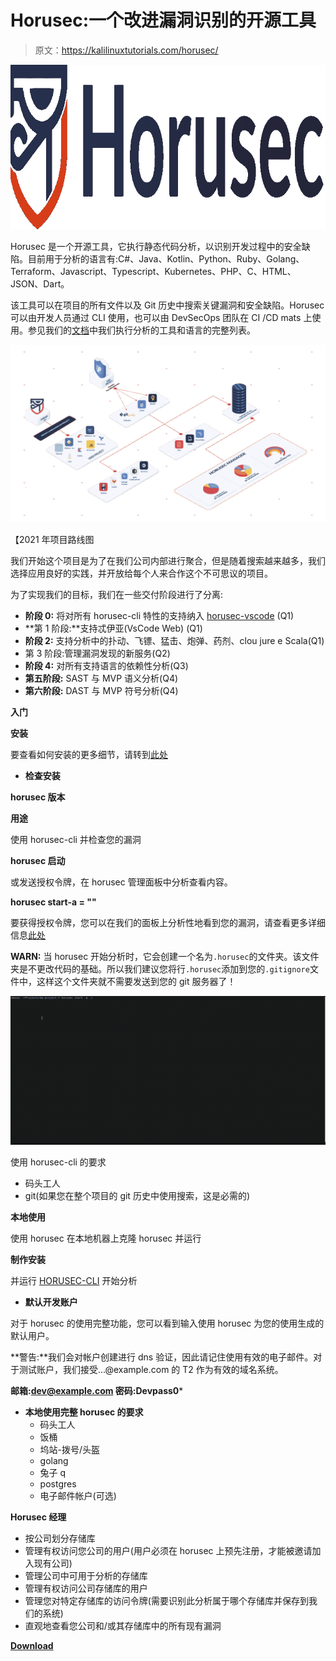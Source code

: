 # Horusec:一个改进漏洞识别的开源工具

> 原文：<https://kalilinuxtutorials.com/horusec/>

[![Horusec : An Open Source Tool That Improves Identification Of Vulnerabilities](img//59446e9cc7b617af824336cc341e85d5.png "Horusec : An Open Source Tool That Improves Identification Of Vulnerabilities")](https://1.bp.blogspot.com/-yF0HEMq2od0/YD6QPy-0ItI/AAAAAAAAIbU/QmYLvUJW_KkFQ-7gdvASp0JQxwUSUBC_ACLcBGAsYHQ/s728/horusec_logo%25281%2529.png)

Horusec 是一个开源工具，它执行静态代码分析，以识别开发过程中的安全缺陷。目前用于分析的语言有:C#、Java、Kotlin、Python、Ruby、Golang、Terraform、Javascript、Typescript、Kubernetes、PHP、C、HTML、JSON、Dart。

该工具可以在项目的所有文件以及 Git 历史中搜索关键漏洞和安全缺陷。Horusec 可以由开发人员通过 CLI 使用，也可以由 DevSecOps 团队在 CI /CD mats 上使用。参见我们的[文档](https://horusec.io/docs)中我们执行分析的工具和语言的完整列表。

![](img//1958e1bdd7d6be71dc754e8ded8dc448.png)

【2021 年项目路线图

我们开始这个项目是为了在我们公司内部进行聚合，但是随着搜索越来越多，我们选择应用良好的实践，并开放给每个人来合作这个不可思议的项目。

为了实现我们的目标，我们在一些交付阶段进行了分离:

*   **阶段 0:** 将对所有 horusec-cli 特性的支持纳入 [horusec-vscode](https://github.com/ZupIT/horusec-vscode-plugin) (Q1)
*   **第 1 阶段:**支持忒伊亚(VsCode Web) (Q1)
*   **阶段 2:** 支持分析中的扑动、飞镖、猛击、炮弹、药剂、clou jure e Scala(Q1)
*   第 3 阶段:管理漏洞发现的新服务(Q2)
*   **阶段 4:** 对所有支持语言的依赖性分析(Q3)
*   **第五阶段:** SAST 与 MVP 语义分析(Q4)
*   **第六阶段:** DAST 与 MVP 符号分析(Q4)

**入门**

**安装**

要查看如何安装的更多细节，请转到[此处](https://github.com/ZupIT/horusec/blob/master/horusec-cli#installing)

*   **检查安装**

**horusec 版本**

**用途**

使用 horusec-cli 并检查您的漏洞

**horusec 启动**

或发送授权令牌，在 horusec 管理面板中分析查看内容。

**horusec start-a = "<YOUR _ TOKEN _ AUTHORIZATION>"**

要获得授权令牌，您可以在我们的面板上分析性地看到您的漏洞，请查看更多详细信息[此处](https://github.com/ZupIT/horusec/blob/master/horusec-cli#authorization)

**WARN:** 当 horusec 开始分析时，它会创建一个名为`.horusec`的文件夹。该文件夹是不更改代码的基础。所以我们建议您将行`.horusec`添加到您的`.gitignore`文件中，这样这个文件夹就不需要发送到您的 git 服务器了！

![](img//046e7e23f6e3b49e7d1911b9e8e7c326.png)

使用 horusec-cli 的要求

*   码头工人
*   git(如果您在整个项目的 git 历史中使用搜索，这是必需的)

**本地使用**

使用 horusec 在本地机器上克隆 horusec 并运行

**制作安装**

并运行 [HORUSEC-CLI](https://github.com/ZupIT/horusec/blob/master/horusec-cli#horusec-cli) 开始分析

*   **默认开发账户**

对于 horusec 的使用完整功能，您可以看到输入使用 horusec 为您的使用生成的默认用户。

**警告:**我们会对帐户创建进行 dns 验证，因此请记住使用有效的电子邮件。对于测试账户，我们接受…@example.com 的 T2 作为有效的域名系统。

**邮箱:dev@example.com
密码:Devpass0***

*   **本地使用完整 horusec 的要求**
    *   码头工人
    *   饭桶
    *   坞站-拨号/头盔
    *   golang
    *   兔子 q
    *   postgres
    *   电子邮件帐户(可选)

**Horusec 经理**

*   按公司划分存储库
*   管理有权访问您公司的用户(用户必须在 horusec 上预先注册，才能被邀请加入现有公司)
*   管理公司中可用于分析的存储库
*   管理有权访问公司存储库的用户
*   管理您对特定存储库的访问令牌(需要识别此分析属于哪个存储库并保存到我们的系统)
*   直观地查看您公司和/或其存储库中的所有现有漏洞

[**Download**](https://github.com/ZupIT/horusec)